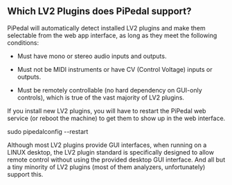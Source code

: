## Which LV2 Plugins does PiPedal support?

PiPedal will automatically detect installed LV2 plugins and make them selectable from the web app interface, as long as they meet the 
following conditions:

- Must have mono or stereo audio inputs and outputs.

- Must not be MIDI instruments or have CV (Control Voltage) inputs or outputs.

- Must be remotely controllable (no hard dependency on GUI-only controls), which is true of the vast majority of LV2 plugins.

If you install new LV2 plugins, you will have to restart the PiPedal web service (or reboot the machine) to get them to show up in the web interface.

   sudo pipedalconfig --restart

Although most LV2 plugins provide GUI interfaces, when running on a LINUX desktop, the LV2 plugin standard is specifically designed to allow remote control 
without using the provided desktop GUI interface. And all but a tiny minority of LV2 plugins (most of them analyzers, unfortunately) support this.
